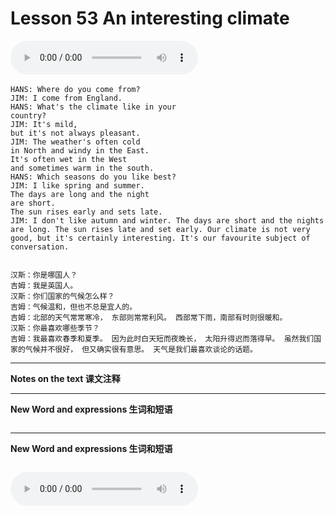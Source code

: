 # Lesson 53 An interesting climate

​<audio id="audio" controls="" loop="loop">
    <source id="mp3" src="https://online1.tingclass.net/lesson/shi0529/0000/16/53.mp3"> 
</audio>

```
HANS: Where do you come from?
JIM: I come from England.
HANS: What's the climate like in your
country?
JIM: It's mild,
but it's not always pleasant.
JIM: The weather's often cold
in North and windy in the East.
It's often wet in the West
and sometimes warm in the south.
HANS: Which seasons do you like best?
JIM: I like spring and summer.
The days are long and the night
are short.
The sun rises early and sets late.
JIM: I don't like autumn and winter. The days are short and the nights are long. The sun rises late and set early. Our climate is not very good, but it's certainly interesting. It's our favourite subject of conversation.


汉斯：你是哪国人？
吉姆：我是英国人。
汉斯：你们国家的气候怎么样？
吉姆：气候温和，但也不总是宜人的。
吉姆：北部的天气常常寒冷， 东部则常常利风。 西部常下雨，南部有时则很暖和。
汉斯：你最喜欢哪些季节？
吉姆：我最喜欢春季和夏季。 因为此时白天短而夜晚长， 太阳升得迟而落得早。 虽然我们国家的气候并不很好， 但又确实很有意思。 天气是我们最喜欢谈论的话题。
```

------------
**Notes on the text 课文注释**

-------------
**New Word and expressions 生词和短语**
```markdown

```
-------------

**New Word and expressions 生词和短语**
```markdown

```

<audio id="audio" controls="" loop="loop">
    <source id="mp3" src="https://i.xiao84.com/en-nce/1mp3-en/lesson54.mp3">
</audio>